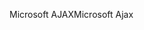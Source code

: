 <span data-ttu-id="d97b3-101">Microsoft AJAX</span><span class="sxs-lookup"><span data-stu-id="d97b3-101">Microsoft Ajax</span></span>